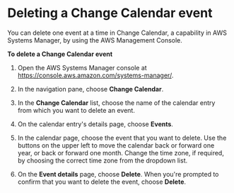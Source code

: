 # Deleting a Change Calendar event<a name="change-calendar-delete-event"></a>

You can delete one event at a time in Change Calendar, a capability in AWS Systems Manager, by using the AWS Management Console\.

**To delete a Change Calendar event**

1. Open the AWS Systems Manager console at [https://console\.aws\.amazon\.com/systems\-manager/](https://console.aws.amazon.com/systems-manager/)\.

1. In the navigation pane, choose **Change Calendar**\.

1. In the **Change Calendar** list, choose the name of the calendar entry from which you want to delete an event\.

1. On the calendar entry's details page, choose **Events**\.

1. In the calendar page, choose the event that you want to delete\. Use the buttons on the upper left to move the calendar back or forward one year, or back or forward one month\. Change the time zone, if required, by choosing the correct time zone from the dropdown list\.

1. On the **Event details** page, choose **Delete**\. When you're prompted to confirm that you want to delete the event, choose **Delete**\.